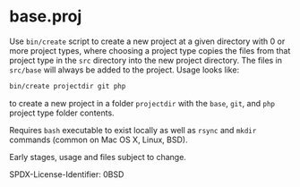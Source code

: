 base.proj
=======

Use `bin/create` script to create a new project at a given directory with 0 or more project types, where choosing a project type copies the files from that project type in the `src` directory into the new project directory.  The files in `src/base` will always be added to the project.  Usage looks like:

``` sh
bin/create projectdir git php
```

to create a new project in a folder `projectdir` with the `base`, `git`, and `php` project type folder contents.

Requires `bash` executable to exist locally as well as `rsync` and `mkdir` commands (common on Mac OS X, Linux, BSD).

Early stages, usage and files subject to change.

<footer>
<p>SPDX-License-Identifier: 0BSD</p>
</footer>
